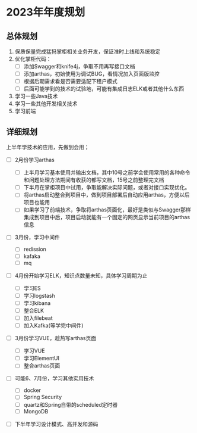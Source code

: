 # 2023年年度规划

## 总体规划

1. 保质保量完成猛犸掌柜相关业务开发，保证准时上线和系统稳定
2. 优化掌柜代码：
   - [ ] 添加Swagger和knife4j，争取不用再写接口文档
   - [ ] 添加arthas，初始使用为调试BUG，看情况加入页面版监控
   - [ ] 根据后期需求看是否需要适配下租户模式
   - [ ] 后面可能学到的技术的试验地，可能有集成日志ELK或者其他什么东西
3. 学习一些Java技术
4. 学习一些其他开发相关技术
5. 学习前端

## 详细规划

上半年学技术的应用，先做到会用；

- [ ] 2月份学习arthas
  - [ ] 上半月学习基本使用并输出文档，其中10号之前学会使用常用的各种命令和问题处理方法期间有收获的都写文档，15号之前整理完文档
  - [ ] 下半月在掌柜项目中试用，争取能解决实际问题，或者对接口实现优化。
  - [ ] 将arthas启动整合到项目中，做到项目部署后自动应用arthas，方便以后项目也能用
  - [ ] 如果学习了前端技术，争取将arthas页面化，最好是类似与Swagger那样集成到项目中后，项目启动就能有一个固定的网页显示当前项目的arthas信息
- [ ] 3月份，学习中间件
  - [ ] redission
  - [ ] kafaka
  - [ ] mq
- [ ] 4月份开始学习ELK，知识点数量未知，具体学习周期为止
  - [ ] 学习ES
  - [ ] 学习logstash
  - [ ] 学习kibana
  - [ ] 整合ELK
  - [ ] 加入filebeat
  - [ ] 加入Kafka(等学完中间件)
- [ ] 3月份学习VUE，趁热写arthas页面
  - [ ] 学习VUE
  - [ ] 学习ElementUI
  - [ ] 整合arthas页面
- [ ] 可能6、7月份，学习其他实用技术
  - [ ] docker
  - [ ] Spring Security
  - [ ] quartz和Spring自带的scheduled定时器
  - [ ] MongoDB
- [ ] 下半年学习设计模式、高并发和源码

